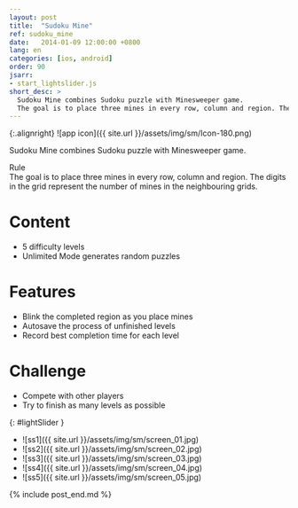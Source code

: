 ```yaml
---
layout: post
title:  "Sudoku Mine"
ref: sudoku_mine
date:   2014-01-09 12:00:00 +0800
lang: en
categories: [ios, android]
order: 90
jsarr:
- start_lightslider.js
short_desc: >
  Sudoku Mine combines Sudoku puzzle with Minesweeper game.
  The goal is to place three mines in every row, column and region. The digits in the grid represent the number of mines in the neighbouring grids.
---
```


{:.alignright}
![app icon]({{ site.url }}/assets/img/sm/Icon-180.png)

Sudoku Mine combines Sudoku puzzle with Minesweeper game.  

Rule  
The goal is to place three mines in every row, column and region. The digits in the grid represent the number of mines in the neighbouring grids.

# Content
- 5 difficulty levels
- Unlimited Mode generates random puzzles

# Features
- Blink the completed region as you place mines
- Autosave the process of unfinished levels
- Record best completion time for each level

# Challenge
- Compete with other players
- Try to finish as many levels as possible

{: #lightSlider }
*   ![ss1]({{ site.url }}/assets/img/sm/screen_01.jpg)
*   ![ss2]({{ site.url }}/assets/img/sm/screen_02.jpg)
*   ![ss3]({{ site.url }}/assets/img/sm/screen_03.jpg)
*   ![ss4]({{ site.url }}/assets/img/sm/screen_04.jpg)
*   ![ss5]({{ site.url }}/assets/img/sm/screen_05.jpg)

{% include post_end.md %}